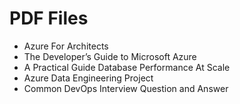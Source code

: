 # PDF Files
- Azure For Architects
- The Developer’s Guide to Microsoft Azure
- A Practical Guide Database Performance At Scale
- Azure Data Engineering Project
- Common DevOps Interview Question and Answer
